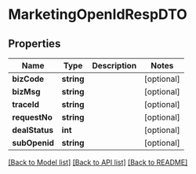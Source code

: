 # MarketingOpenIdRespDTO

## Properties
Name | Type | Description | Notes
------------ | ------------- | ------------- | -------------
**bizCode** | **string** |  | [optional] 
**bizMsg** | **string** |  | [optional] 
**traceId** | **string** |  | [optional] 
**requestNo** | **string** |  | [optional] 
**dealStatus** | **int** |  | [optional] 
**subOpenid** | **string** |  | [optional] 

[[Back to Model list]](../README.md#documentation-for-models) [[Back to API list]](../README.md#documentation-for-api-endpoints) [[Back to README]](../README.md)


